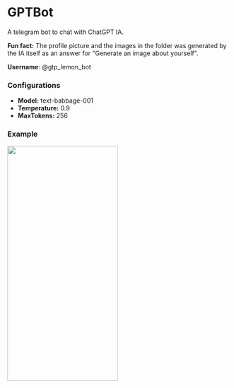 # GPTBot

A telegram bot to chat with ChatGPT IA.

**Fun fact:** The profile picture and the images in the folder was generated by the IA itself as an answer for "Generate an image about yourself".

**Username**: @gtp_lemon_bot

### Configurations

- **Model:** text-babbage-001
- **Temperature:** 0.9
- **MaxTokens:** 256

### Example
<img src="https://user-images.githubusercontent.com/19677206/215286811-e526849f-7e62-413a-adad-8baa5a37bff4.jpg" width="250" height="531" />
